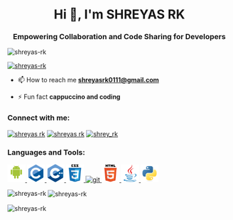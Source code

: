 <h1 align="center">Hi 👋, I'm SHREYAS RK</h1>
<h3 align="center">Empowering Collaboration and Code Sharing for Developers</h3>

<p align="left"> <img src="https://komarev.com/ghpvc/?username=shreyas-rk&label=Profile%20views&color=0e75b6&style=flat" alt="shreyas-rk" /> </p>

<p align="left"> <a href="https://github.com/ryo-ma/github-profile-trophy"><img src="https://github-profile-trophy.vercel.app/?username=shreyas-rk" alt="shreyas-rk" /></a> </p>

- 📫 How to reach me **shreyasrk0111@gmail.com**

- ⚡ Fun fact **cappuccino and coding**

<h3 align="left">Connect with me:</h3>
<p align="left">
<a href="https://linkedin.com/in/shreyas rk" target="blank"><img align="center" src="https://raw.githubusercontent.com/rahuldkjain/github-profile-readme-generator/master/src/images/icons/Social/linked-in-alt.svg" alt="shreyas rk" height="30" width="40" /></a>
<a href="https://fb.com/shreyas rk" target="blank"><img align="center" src="https://raw.githubusercontent.com/rahuldkjain/github-profile-readme-generator/master/src/images/icons/Social/facebook.svg" alt="shreyas rk" height="30" width="40" /></a>
<a href="https://instagram.com/shrey_rk" target="blank"><img align="center" src="https://raw.githubusercontent.com/rahuldkjain/github-profile-readme-generator/master/src/images/icons/Social/instagram.svg" alt="shrey_rk" height="30" width="40" /></a>
</p>

<h3 align="left">Languages and Tools:</h3>
<p align="left"> <a href="https://developer.android.com" target="_blank" rel="noreferrer"> <img src="https://raw.githubusercontent.com/devicons/devicon/master/icons/android/android-original-wordmark.svg" alt="android" width="40" height="40"/> </a> <a href="https://www.cprogramming.com/" target="_blank" rel="noreferrer"> <img src="https://raw.githubusercontent.com/devicons/devicon/master/icons/c/c-original.svg" alt="c" width="40" height="40"/> </a> <a href="https://www.w3schools.com/cpp/" target="_blank" rel="noreferrer"> <img src="https://raw.githubusercontent.com/devicons/devicon/master/icons/cplusplus/cplusplus-original.svg" alt="cplusplus" width="40" height="40"/> </a> <a href="https://www.w3schools.com/css/" target="_blank" rel="noreferrer"> <img src="https://raw.githubusercontent.com/devicons/devicon/master/icons/css3/css3-original-wordmark.svg" alt="css3" width="40" height="40"/> </a> <a href="https://git-scm.com/" target="_blank" rel="noreferrer"> <img src="https://www.vectorlogo.zone/logos/git-scm/git-scm-icon.svg" alt="git" width="40" height="40"/> </a> <a href="https://www.w3.org/html/" target="_blank" rel="noreferrer"> <img src="https://raw.githubusercontent.com/devicons/devicon/master/icons/html5/html5-original-wordmark.svg" alt="html5" width="40" height="40"/> </a> <a href="https://www.java.com" target="_blank" rel="noreferrer"> <img src="https://raw.githubusercontent.com/devicons/devicon/master/icons/java/java-original.svg" alt="java" width="40" height="40"/> </a> <a href="https://www.python.org" target="_blank" rel="noreferrer"> <img src="https://raw.githubusercontent.com/devicons/devicon/master/icons/python/python-original.svg" alt="python" width="40" height="40"/> </a> </p>

<p><img align="left" src="https://github-readme-stats.vercel.app/api/top-langs?username=shreyas-rk&show_icons=true&locale=en&layout=compact" alt="shreyas-rk" /></p>

<p>&nbsp;<img align="center" src="https://github-readme-stats.vercel.app/api?username=shreyas-rk&show_icons=true&locale=en" alt="shreyas-rk" /></p>

<p><img align="center" src="https://github-readme-streak-stats.herokuapp.com/?user=shreyas-rk&" alt="shreyas-rk" /></p>

